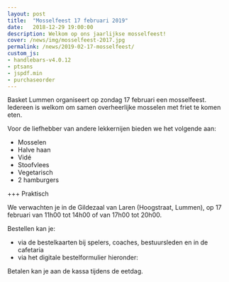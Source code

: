 ```yaml
---
layout: post
title:  "Mosselfeest 17 februari 2019"
date:   2018-12-29 19:00:00
description: Welkom op ons jaarlijkse mosselfeest!
cover: /news/img/mosselfeest-2017.jpg
permalink: /news/2019-02-17-mosselfeest/
custom_js:
- handlebars-v4.0.12
- ptsans
- jspdf.min
- purchaseorder
---
```


Basket Lummen organiseert op zondag 17 februari een mosselfeest. Iedereen is welkom om samen overheerlijke mosselen met friet te komen eten.

Voor de liefhebber van andere lekkernijen bieden we het volgende aan:
- Mosselen
- Halve haan
- Vidé
- Stoofvlees
- Vegetarisch
- 2 hamburgers

+++ Praktisch

We verwachten je in de Gildezaal van Laren (Hoogstraat, Lummen), op 17 februari van 11h00 tot 14h00 of van 17h00 tot 20h00.

Bestellen kan je:
- via de bestelkaarten bij spelers, coaches, bestuursleden en in de cafetaria
- via het digitale bestelformulier hieronder:

Betalen kan je aan de kassa tijdens de eetdag.

<div data-saleid="deb2af44-e401-48e3-9ee1-afba8413350c"  data-title="Plaats je bestelling" data-buttontext="Bestellen"  data-nexttext="Nog een bestelling plaatsen" data-optional="email"></div>
